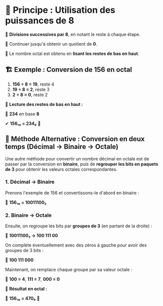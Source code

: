 # 📌 **Principe : Utilisation des puissances de 8**

🔹 **Divisions successives par 8**, en notant le reste à chaque étape.

🔹 Continuer jusqu'à obtenir un quotient de **0**.

🔹 Le nombre octal est obtenu en **lisant les restes de bas en haut**.



## **🏗 Exemple : Conversion de 156 en octal**

1.  **156 ÷ 8 = 19**, reste 4
2.  **19 ÷ 8 = 2**, reste 3
3.  **2 ÷ 8 = 0**, reste 2

📌 **Lecture des restes de bas en haut :**

🔹 **234** en base **8**

✔ **156₁₀ = 234₈** 🎯



## **🔄 Méthode Alternative : Conversion en deux temps (Décimal → Binaire → Octale)**

Une autre méthode pour convertir un nombre décimal en octale est de passer par la conversion en **binaire**, puis de **regrouper les bits en paquets de 3** pour obtenir les valeurs octales correspondantes.

### **1. Décimal → Binaire**

Prenons l'exemple de 156 et convertissons-le d'abord en binaire :

🔹 **156₁₀ = 10011100₂**

### **2. Binaire → Octale**

Ensuite, on regroupe les bits par **groupes de 3** (en partant de la droite) :

🔹 **10011100₂ → 100 111 00**

On complète éventuellement avec des zéros à gauche pour avoir des groupes de 3 bits :

🔹 **100 111 000**

Maintenant, on remplace chaque groupe par sa valeur octale :

🔹 **100 = 4**, **111 = 7**, **000 = 0**

📌 **Résultat en octal :**

🔹 **156₁₀ = 470₈** 🎯
